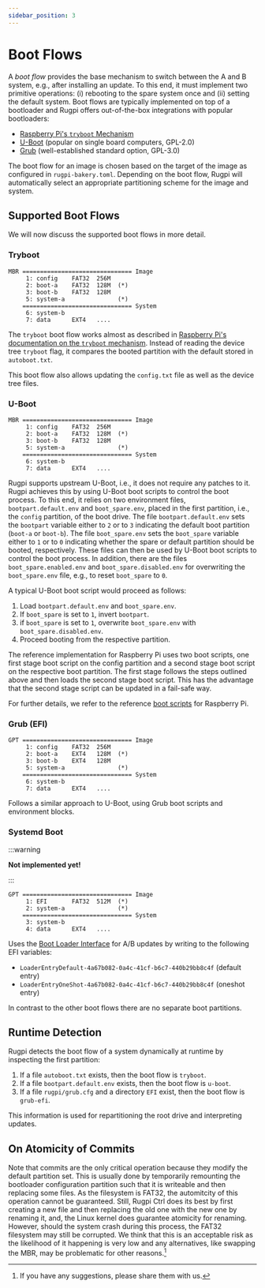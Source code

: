 ```yaml
---
sidebar_position: 3
---
```


# Boot Flows

A *boot flow* provides the base mechanism to switch between the A and B system, e.g., after installing an update.
To this end, it must implement two primitive operations: (i) rebooting to the spare system once and (ii) setting the default system.
Boot flows are typically implemented on top of a bootloader and Rugpi offers out-of-the-box integrations with popular bootloaders:

- [Raspberry Pi's `tryboot` Mechanism](https://www.raspberrypi.com/documentation/computers/config_txt.html#example-update-flow-for-ab-booting)
- [U-Boot](https://docs.u-boot.org/en/latest/) (popular on single board computers, GPL-2.0)
- [Grub](https://www.gnu.org/software/grub/) (well-established standard option, GPL-3.0)
<!-- - [Systemd Boot](https://www.freedesktop.org/software/systemd/man/latest/systemd-boot.html) (newer alternative to Grub, GPL-2.0) -->

The boot flow for an image is chosen based on the target of the image as configured in `rugpi-bakery.toml`.
Depending on the boot flow, Rugpi will automatically select an appropriate partitioning scheme for the image and system.

## Supported Boot Flows

We will now discuss the supported boot flows in more detail.

### Tryboot

```
MBR =============================== Image
     1: config    FAT32  256M
     2: boot-a    FAT32  128M  (*)
     3: boot-b    FAT32  128M
     5: system-a               (*)
    =============================== System
     6: system-b
     7: data      EXT4   ....
```

The `tryboot` boot flow works almost as described in [Raspberry Pi's documentation on the `tryboot` mechanism](https://www.raspberrypi.com/documentation/computers/config_txt.html#example-update-flow-for-ab-booting).
Instead of reading the device tree `tryboot` flag, it compares the booted partition with the default stored in `autoboot.txt`.

This boot flow also allows updating the `config.txt` file as well as the device tree files.

### U-Boot

```
MBR =============================== Image
     1: config    FAT32  256M
     2: boot-a    FAT32  128M  (*)
     3: boot-b    FAT32  128M
     5: system-a               (*)
    =============================== System
     6: system-b
     7: data      EXT4   ....
```

Rugpi supports upstream U-Boot, i.e., it does not require any patches to it.
Rugpi achieves this by using U-Boot boot scripts to control the boot process.
To this end, it relies on two environment files, `bootpart.default.env` and `boot_spare.env`, placed in the first partition, i.e., the `config` partition, of the boot drive.
The file `bootpart.default.env` sets the `bootpart` variable either to `2` or to `3` indicating the default boot partition (`boot-a` or `boot-b`).
The file `boot_spare.env` sets the `boot_spare` variable either to `1` or to `0` indicating whether the spare or default partition should be booted, respectively.
These files can then be used by U-Boot boot scripts to control the boot process.
In addition, there are the files `boot_spare.enabled.env` and `boot_spare.disabled.env` for overwriting the `boot_spare.env` file, e.g., to reset `boot_spare` to `0`.

A typical U-Boot boot script would proceed as follows:

1. Load `bootpart.default.env` and `boot_spare.env`.
2. If `boot_spare` is set to `1`, invert `bootpart`.
3. if `boot_spare` is set to `1`, overwrite `boot_spare.env` with `boot_spare.disabled.env`.
4. Proceed booting from the respective partition.

The reference implementation for Raspberry Pi uses two boot scripts, one first stage boot script on the config partition and a second stage boot script on the respective boot partition.
The first stage follows the steps outlined above and then loads the second stage boot script.
This has the advantage that the second stage script can be updated in a fail-safe way.

For further details, we refer to the reference [boot scripts](https://github.com/silitics/rugpi/tree/main/boot/u-boot/scripts) for Raspberry Pi.

### Grub (EFI)

```
GPT =============================== Image
     1: config    FAT32  256M
     2: boot-a    EXT4   128M  (*)
     3: boot-b    EXT4   128M
     5: system-a               (*)
    =============================== System
     6: system-b
     7: data      EXT4   ....
```

Follows a similar approach to U-Boot, using Grub boot scripts and environment blocks.

### Systemd Boot

:::warning

**Not implemented yet!**

:::

```
GPT =============================== Image
     1: EFI       FAT32  512M  (*)
     2: system-a               (*)
    =============================== System
     3: system-b
     4: data      EXT4   ....
```

Uses the [Boot Loader Interface](https://systemd.io/BOOT_LOADER_INTERFACE/) for A/B updates by writing to the following EFI variables:

- `LoaderEntryDefault-4a67b082-0a4c-41cf-b6c7-440b29bb8c4f` (default entry)
- `LoaderEntryOneShot-4a67b082-0a4c-41cf-b6c7-440b29bb8c4f` (oneshot entry)

In contrast to the other boot flows there are no separate boot partitions.

## Runtime Detection

Rugpi detects the boot flow of a system dynamically at runtime by inspecting the first partition:

1. If a file `autoboot.txt` exists, then the boot flow is `tryboot`.
2. If a file `bootpart.default.env` exists, then the boot flow is `u-boot`.
3. If a file `rugpi/grub.cfg` and a directory `EFI` exist, then the boot flow is `grub-efi`.
<!-- 4. If a file `loader/loader.conf` exists, then the boot flow is `systemd-boot`. -->

This information is used for repartitioning the root drive and interpreting updates.

## On Atomicity of Commits

Note that commits are the only critical operation because they modify the default partition set.
This is usually done by temporarily remounting the bootloader configuration partition such that it is writeable and then replacing some files.
As the filesystem is FAT32, the automitcity of this operation cannot be guaranteed.
Still, Rugpi Ctrl does its best by first creating a new file and then replacing the old one with the new one by renaming it, and, the Linux kernel does guarantee atomicity for renaming.
However, should the system crash during this process, the FAT32 filesystem may still be corrupted.
We think that this is an acceptable risk as the likelihood of it happening is very low and any alternatives, like swapping the MBR, may be problematic for other reasons.[^4]

[^4]: If you have any suggestions, please share them with us.